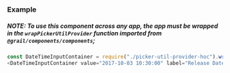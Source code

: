 ### Example

##### NOTE: To use this component across any app, the app must be wrapped in the `wrapPickerUtilProvider` function imported from `@grail/components/components`;

```js
const DateTimeInputContainer = require("./picker-util-provider-hoc").wrapPickerUtilProvider(DateTimeInput);
<DateTimeInputContainer value="2017-10-03 10:30:00" label="Release Date & Time" />;
```
